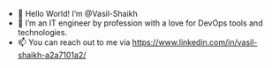 - 👋 Hello World! I’m @Vasil-Shaikh
- 👀 I’m an IT engineer by profession with a love for DevOps tools and technologies.
- 📫 You can reach out to me via https://www.linkedin.com/in/vasil-shaikh-a2a7101a2/

<!---
Vasil-Shaikh/Vasil-Shaikh is a ✨ special ✨ repository because its `README.md` (this file) appears on your GitHub profile.
You can click the Preview link to take a look at your changes.
--->

